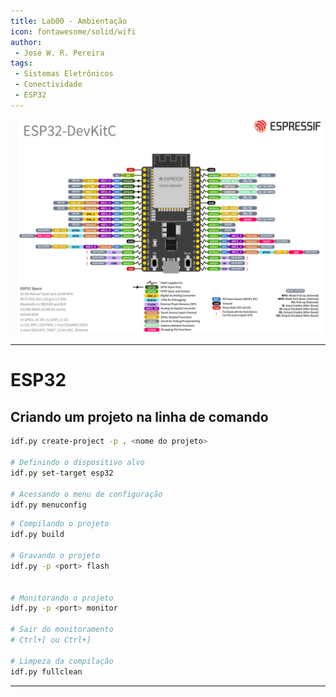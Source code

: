 ```yaml
---
title: Lab00 - Ambientação
icon: fontawesome/solid/wifi
author:
 - José W. R. Pereira
tags:
 - Sistemas Eletrônicos
 - Conectividade
 - ESP32
---
```


![ESP32pinlayout](img/lab00-pinlayout.png)

---

# ESP32


## Criando um projeto na linha de comando

``` bash
idf.py create-project -p . <nome do projeto>

# Definindo o dispositivo alvo
idf.py set-target esp32

# Acessando o menu de configuração
idf.py menuconfig

```

``` bash
# Compilando o projeto
idf.py build

# Gravando o projeto
idf.py -p <port> flash


# Monitorando o projeto
idf.py -p <port> monitor

# Sair do monitoramento
# Ctrl+[ ou Ctrl+]

# Limpeza da compilação
idf.py fullclean
```


---

